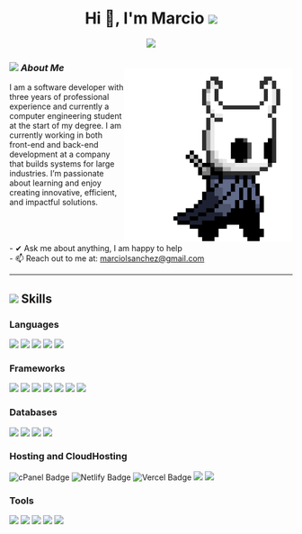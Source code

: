 <h1 align="center">Hi 👋, I'm Marcio <img height="40" src="https://emoji.gg/assets/emoji/7333-parrotdance.gif"></h1>

<p align="center">
	<a href="https://github.com/Bouaskaoun">
		<img src="https://readme-typing-svg.herokuapp.com?lines=Software+Developer;&center=true&width=380&height=45">
	</a>
</p>

<div align="right">
    <img style="margin-top:20px" align="right" width=300px alt="Knight" src="https://raw.githubusercontent.com/TanZng/TanZng/master/assets/hollor_knight3.gif" width="200"/>
	<!--<img style="margin-top:20px" align="right" width=300px alt="Unicorn" src="https://c.tenor.com/GN73MKBawZYAAAAi/busy-cute.gif" /> -->
</div>

### <img src="https://media.giphy.com/media/ObNTw8Uzwy6KQ/giphy.gif" width="30px">&nbsp;***About Me***

I am a software developer with three years of professional experience and currently a computer engineering student at the start of my degree. I am currently working in both front-end and back-end development at a company that builds systems for large industries. I’m passionate about learning and enjoy creating innovative, efficient, and impactful solutions.

<br>
<br>
<br>
- ✔ Ask me about anything, I am happy to help<br>
- 📫 Reach out to me at: <a href="mailto:marciolsanchez@gmail.com">marciolsanchez@gmail.com</a>

---

## <img src="https://media2.giphy.com/media/QssGEmpkyEOhBCb7e1/giphy.gif?cid=ecf05e47a0n3gi1bfqntqmob8g9aid1oyj2wr3ds3mg700bl&rid=giphy.gif" width="25">&nbsp;**Skills**

### Languages
<div align="left">
  <img src="https://img.shields.io/badge/JavaScript-F7DF1E?style=for-the-badge&logo=javascript&logoColor=black">
  <img src="https://img.shields.io/badge/TypeScript-007ACC.svg?style=for-the-badge&logo=typescript&logoColor=white">
  <img src="https://img.shields.io/badge/PHP-777BB4.svg?style=for-the-badge&logo=php&logoColor=white">
  <img src="https://img.shields.io/badge/Python-3670A0?style=for-the-badge&logo=python&logoColor=ffdd54">
  <img src="https://img.shields.io/badge/Node.js-6DA55F?style=for-the-badge&logo=node.js&logoColor=white">
</div>

### Frameworks
<div align="left">
  <img src="https://img.shields.io/badge/Astro-FF5B1F.svg?style=for-the-badge&logo=astro&logoColor=white">
  <img src="https://img.shields.io/badge/Next.js-000000.svg?style=for-the-badge&logo=next.js&logoColor=white">
  <img src="https://img.shields.io/badge/React-20232A.svg?style=for-the-badge&logo=react&logoColor=61DAFB">
  <img src="https://img.shields.io/badge/Vue-4FC08D.svg?style=for-the-badge&logo=vue.js&logoColor=white">
  <img src="https://img.shields.io/badge/Laravel-FF2D20.svg?style=for-the-badge&logo=laravel&logoColor=white">
  <img src="https://img.shields.io/badge/Django-092E20.svg?style=for-the-badge&logo=django&logoColor=white">
  <img src="https://img.shields.io/badge/Express.js-404d59.svg?style=for-the-badge">


</div>

### Databases
<div align="left">
  <img src="https://img.shields.io/badge/SQL%20Server-CC2927.svg?style=for-the-badge&logo=microsoft-sql-server&logoColor=white">
  <img src="https://img.shields.io/badge/MySQL-4479A1.svg?style=for-the-badge&logo=mysql&logoColor=white">
  <img src="https://img.shields.io/badge/PostgreSQL-336791.svg?style=for-the-badge&logo=postgresql&logoColor=white">
  <img src="https://img.shields.io/badge/MongoDB-4FC08D.svg?style=for-the-badge&logo=mongodb&logoColor=white">
</div>

### Hosting and CloudHosting
<div align="left">
  <img src="https://img.shields.io/badge/cPanel-FF6C2C?style=for-the-badge&logo=cpanel&logoColor=white" alt="cPanel Badge">
  <img src="https://img.shields.io/badge/Netlify-00C7B7?style=for-the-badge&logo=netlify&logoColor=white" alt="Netlify Badge">
  <img src="https://img.shields.io/badge/Vercel-000000?style=for-the-badge&logo=vercel&logoColor=white" alt="Vercel Badge">
  <img src="https://img.shields.io/badge/GitHub%20Pages-327FC7.svg?style=for-the-badge&logo=github&logoColor=white">
  <img src="https://img.shields.io/badge/AWS-FF9900.svg?style=for-the-badge&logo=amazon-aws&logoColor=white">
</div>

### Tools
<div align="left">
  <img src="https://img.shields.io/badge/Git-F05033.svg?style=for-the-badge&logo=git&logoColor=white">
  <img src="https://img.shields.io/badge/GitHub-181717.svg?style=for-the-badge&logo=github&logoColor=white">
  <img src="https://img.shields.io/badge/Docker-2496ED.svg?style=for-the-badge&logo=docker&logoColor=white">
  <img src="https://img.shields.io/badge/Postman-FF6C37.svg?style=for-the-badge&logo=postman&logoColor=white">
  <img src="https://img.shields.io/badge/Linux-FCC624.svg?style=for-the-badge&logo=linux&logoColor=black">
</div>






